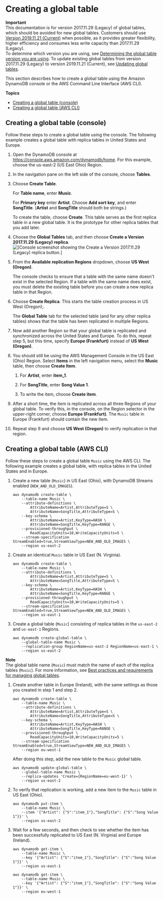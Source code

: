 # Creating a global table<a name="globaltables.tutorial"></a>

**Important**  
 This documentation is for version 2017\.11\.29 \(Legacy\) of global tables, which should be avoided for new global tables\. Customers should use [Version 2019\.11\.21 \(Current\)](globaltables.V2.md) when possible, as it provides greater flexibility, higher efficiency and consumes less write capacity than 2017\.11\.29 \(Legacy\)\.   
To determine which version you are using, see [Determining the global table version you are using](globaltables.DetermineVersion.md)\. To update existing global tables from version 2017\.11\.29 \(Legacy\) to version 2019\.11\.21 \(Current\), see [Updating global tables](V2globaltables_upgrade.md)\. 

This section describes how to create a global table using the Amazon DynamoDB console or the AWS Command Line Interface \(AWS CLI\)\. 

**Topics**
+ [Creating a global table \(console\)](#creategt_console)
+ [Creating a global table \(AWS CLI\)](#creategt_cli)

## Creating a global table \(console\)<a name="creategt_console"></a>

Follow these steps to create a global table using the console\. The following example creates a global table with replica tables in United States and Europe\.

1. Open the DynamoDB console at [https://console\.aws\.amazon\.com/dynamodb/home](https://console.aws.amazon.com/dynamodb/home)\. For this example, choose the us\-east\-2 \(US East Ohio\) Region\.

1. In the navigation pane on the left side of the console, choose **Tables**\.

1. Choose **Create Table**\. 

   For **Table name**, enter **Music**\. 

   For **Primary key** enter **Artist**\. Choose **Add sort key**, and enter **SongTitle**\. \(**Artist** and **SongTitle** should both be strings\.\)

   To create the table, choose **Create**\. This table serves as the first replica table in a new global table\. It is the prototype for other replica tables that you add later\.

1. Choose the **Global Tables** tab, and then choose **Create a Version 2017\.11\.29 \(Legacy\) replica**\.  
![\[Console screenshot showing the Create a Version 2017.11.29 (Legacy) replica button.\]](http://docs.aws.amazon.com/amazondynamodb/latest/developerguide/images/GlobalTables-old.png)

1. From the **Available replication Regions** dropdown, choose **US West \(Oregon\)**\.

   The console checks to ensure that a table with the same name doesn't exist in the selected Region\. If a table with the same name does exist, you must delete the existing table before you can create a new replica table in that Region\.

1. Choose **Create Replica**\. This starts the table creation process in US West \(Oregon\);\.

   The **Global Table** tab for the selected table \(and for any other replica tables\) shows that the table has been replicated in multiple Regions\.

1. Now add another Region so that your global table is replicated and synchronized across the United States and Europe\. To do this, repeat step 5, but this time, specify **Europe \(Frankfurt\)** instead of **US West \(Oregon\)**\.

1. You should still be using the AWS Management Console in the US East \(Ohio\) Region\. Select **Items** in the left navigation menu, select the **Music** table, then choose **Create Item**\.

   1. For **Artist**, enter **item\_1**\.

   1. For **SongTitle**, enter **Song Value 1**\.

   1. To write the item, choose **Create item**\.

1. After a short time, the item is replicated across all three Regions of your global table\. To verify this, in the console, on the Region selector in the upper\-right corner, choose **Europe \(Frankfurt\)**\. The `Music` table in Europe \(Frankfurt\) should contain the new item\.

1. Repeat step 9 and choose **US West \(Oregon\)** to verify replication in that region\.

## Creating a global table \(AWS CLI\)<a name="creategt_cli"></a>

Follow these steps to create a global table `Music` using the AWS CLI\. The following example creates a global table, with replica tables in the United States and in Europe\.

1. Create a new table \(`Music`\) in US East \(Ohio\), with DynamoDB Streams enabled \(`NEW_AND_OLD_IMAGES`\)\.

   ```
   aws dynamodb create-table \
       --table-name Music \
       --attribute-definitions \
           AttributeName=Artist,AttributeType=S \
           AttributeName=SongTitle,AttributeType=S \
       --key-schema \
           AttributeName=Artist,KeyType=HASH \
           AttributeName=SongTitle,KeyType=RANGE \
       --provisioned-throughput \
           ReadCapacityUnits=10,WriteCapacityUnits=5 \
       --stream-specification StreamEnabled=true,StreamViewType=NEW_AND_OLD_IMAGES \
       --region us-east-2
   ```

1. Create an identical `Music` table in US East \(N\. Virginia\)\.

   ```
   aws dynamodb create-table \
       --table-name Music \
       --attribute-definitions \
           AttributeName=Artist,AttributeType=S \
           AttributeName=SongTitle,AttributeType=S \
       --key-schema \
           AttributeName=Artist,KeyType=HASH \
           AttributeName=SongTitle,KeyType=RANGE \
       --provisioned-throughput \
           ReadCapacityUnits=10,WriteCapacityUnits=5 \
       --stream-specification StreamEnabled=true,StreamViewType=NEW_AND_OLD_IMAGES \
       --region us-east-1
   ```

1. Create a global table \(`Music`\) consisting of replica tables in the `us-east-2` and `us-east-1` Regions\.

   ```
   aws dynamodb create-global-table \
       --global-table-name Music \
       --replication-group RegionName=us-east-2 RegionName=us-east-1 \
       --region us-east-2
   ```
**Note**  
 The global table name \(`Music`\) must match the name of each of the replica tables \(`Music`\)\. For more information, see [Best practices and requirements for managing global tables](globaltables_reqs_bestpractices.md)\. 

1. Create another table in Europe \(Ireland\), with the same settings as those you created in step 1 and step 2\.

   ```
   aws dynamodb create-table \
       --table-name Music \
       --attribute-definitions \
           AttributeName=Artist,AttributeType=S \
           AttributeName=SongTitle,AttributeType=S \
       --key-schema \
           AttributeName=Artist,KeyType=HASH \
           AttributeName=SongTitle,KeyType=RANGE \
       --provisioned-throughput \
           ReadCapacityUnits=10,WriteCapacityUnits=5 \
       --stream-specification StreamEnabled=true,StreamViewType=NEW_AND_OLD_IMAGES \
       --region eu-west-1
   ```

   After doing this step, add the new table to the `Music` global table\.

   ```
   aws dynamodb update-global-table \
       --global-table-name Music \
       --replica-updates 'Create={RegionName=eu-west-1}' \
       --region us-east-2
   ```

1. To verify that replication is working, add a new item to the `Music` table in US East \(Ohio\)\.

   ```
   aws dynamodb put-item \
       --table-name Music \
       --item '{"Artist": {"S":"item_1"},"SongTitle": {"S":"Song Value 1"}}' \
       --region us-east-2
   ```

1. Wait for a few seconds, and then check to see whether the item has been successfully replicated to US East \(N\. Virginia\) and Europe \(Ireland\)\.

   ```
   aws dynamodb get-item \
       --table-name Music \
       --key '{"Artist": {"S":"item_1"},"SongTitle": {"S":"Song Value 1"}}' \
       --region us-east-1
   ```

   ```
   aws dynamodb get-item \
       --table-name Music \
       --key '{"Artist": {"S":"item_1"},"SongTitle": {"S":"Song Value 1"}}' \
       --region eu-west-1
   ```